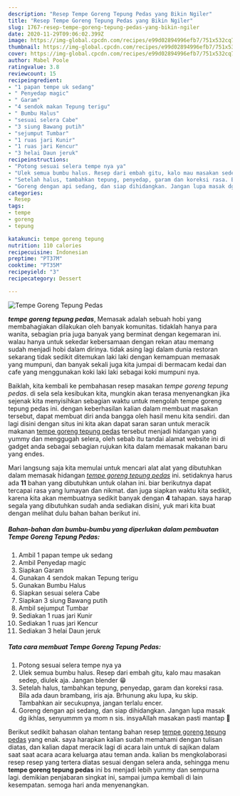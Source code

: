 ```yaml
---
description: "Resep Tempe Goreng Tepung Pedas yang Bikin Ngiler"
title: "Resep Tempe Goreng Tepung Pedas yang Bikin Ngiler"
slug: 1767-resep-tempe-goreng-tepung-pedas-yang-bikin-ngiler
date: 2020-11-29T09:06:02.399Z
image: https://img-global.cpcdn.com/recipes/e99d02894996efb7/751x532cq70/tempe-goreng-tepung-pedas-foto-resep-utama.jpg
thumbnail: https://img-global.cpcdn.com/recipes/e99d02894996efb7/751x532cq70/tempe-goreng-tepung-pedas-foto-resep-utama.jpg
cover: https://img-global.cpcdn.com/recipes/e99d02894996efb7/751x532cq70/tempe-goreng-tepung-pedas-foto-resep-utama.jpg
author: Mabel Poole
ratingvalue: 3.8
reviewcount: 15
recipeingredient:
- "1 papan tempe uk sedang"
- " Penyedap magic"
- " Garam"
- "4 sendok makan Tepung terigu"
- " Bumbu Halus"
- "sesuai selera Cabe"
- "3 siung Bawang putih"
- "sejumput Tumbar"
- "1 ruas jari Kunir"
- "1 ruas jari Kencur"
- "3 helai Daun jeruk"
recipeinstructions:
- "Potong sesuai selera tempe nya ya"
- "Ulek semua bumbu halus. Resep dari embah gitu, kalo mau masakan sedep, diulek aja. Jangan blender 😁"
- "Setelah halus, tambahkan tepung, penyedap, garam dan koreksi rasa. Bila ada daun brambang, iris aja. Brhunung aku lupa, ku skip. Tambahkan air secukupnya, jangan terlalu encer."
- "Goreng dengan api sedang, dan siap dihidangkan. Jangan lupa masak dg ikhlas, senyummm ya mom n sis. insyaAllah masakan pasti mantap 🥰"
categories:
- Resep
tags:
- tempe
- goreng
- tepung

katakunci: tempe goreng tepung 
nutrition: 110 calories
recipecuisine: Indonesian
preptime: "PT37M"
cooktime: "PT35M"
recipeyield: "3"
recipecategory: Dessert

---
```



![Tempe Goreng Tepung Pedas](https://img-global.cpcdn.com/recipes/e99d02894996efb7/751x532cq70/tempe-goreng-tepung-pedas-foto-resep-utama.jpg)

<b><i>tempe goreng tepung pedas</i></b>, Memasak adalah sebuah hobi yang membahagiakan dilakukan oleh banyak komunitas. tidaklah hanya para wanita, sebagian pria juga banyak yang berminat dengan kegemaran ini. walau hanya untuk sekedar kebersamaan dengan rekan atau memang sudah menjadi hobi dalam dirinya. tidak asing lagi dalam dunia restoran sekarang tidak sedikit ditemukan laki laki dengan kemampuan memasak yang mumpuni, dan banyak sekali juga kita jumpai di bermacam kedai dan cafe yang menggunakan koki laki laki sebagai koki mumpuni nya.

Baiklah, kita kembali ke pembahasan resep masakan <i>tempe goreng tepung pedas</i>. di sela sela kesibukan kita, mungkin akan terasa menyenangkan jika sejenak kita menyisihkan sebagian waktu untuk mengolah tempe goreng tepung pedas ini. dengan keberhasilan kalian dalam membuat masakan tersebut, dapat membuat diri anda bangga oleh hasil menu kita sendiri. dan lagi disini dengan situs ini kita akan dapat saran saran untuk meracik makanan <u>tempe goreng tepung pedas</u> tersebut menjadi hidangan yang yummy dan menggugah selera, oleh sebab itu tandai alamat website ini di gadget anda sebagai sebagian rujukan kita dalam memasak makanan baru yang endes.




Mari langsung saja kita memulai untuk mencari alat alat yang dibutuhkan dalam memasak hidangan <u><i>tempe goreng tepung pedas</i></u> ini. setidaknya harus ada <b>11</b> bahan yang dibutuhkan untuk olahan ini. biar berikutnya dapat tercapai rasa yang lumayan dan nikmat. dan juga siapkan waktu kita sedikit, karena kita akan membuatnya sedikit banyak dengan <b>4</b> tahapan. saya harap segala yang dibutuhkan sudah anda sediakan disini, yuk mari kita buat dengan melihat dulu bahan bahan berikut ini.

<!--inarticleads1-->

##### Bahan-bahan dan bumbu-bumbu yang diperlukan dalam pembuatan Tempe Goreng Tepung Pedas:

1. Ambil 1 papan tempe uk sedang
1. Ambil  Penyedap magic
1. Siapkan  Garam
1. Gunakan 4 sendok makan Tepung terigu
1. Gunakan  Bumbu Halus
1. Siapkan sesuai selera Cabe
1. Siapkan 3 siung Bawang putih
1. Ambil sejumput Tumbar
1. Sediakan 1 ruas jari Kunir
1. Sediakan 1 ruas jari Kencur
1. Sediakan 3 helai Daun jeruk




<!--inarticleads2-->

##### Tata cara membuat Tempe Goreng Tepung Pedas:

1. Potong sesuai selera tempe nya ya
1. Ulek semua bumbu halus. Resep dari embah gitu, kalo mau masakan sedep, diulek aja. Jangan blender 😁
1. Setelah halus, tambahkan tepung, penyedap, garam dan koreksi rasa. Bila ada daun brambang, iris aja. Brhunung aku lupa, ku skip. Tambahkan air secukupnya, jangan terlalu encer.
1. Goreng dengan api sedang, dan siap dihidangkan. Jangan lupa masak dg ikhlas, senyummm ya mom n sis. insyaAllah masakan pasti mantap 🥰




Berikut sedikit bahasan olahan tentang bahan resep <u>tempe goreng tepung pedas</u> yang enak. saya harapkan kalian sudah memahami dengan tulisan diatas, dan kalian dapat meracik lagi di acara lain untuk di sajikan dalam saat saat acara acara keluarga atau teman anda. kalian bs mengkolaborasi resep resep yang tertera diatas sesuai dengan selera anda, sehingga menu <b>tempe goreng tepung pedas</b> ini bs menjadi lebih yummy dan sempurna lagi. demikian penjabaran singkat ini, sampai jumpa kembali di lain kesempatan. semoga hari anda menyenangkan.
